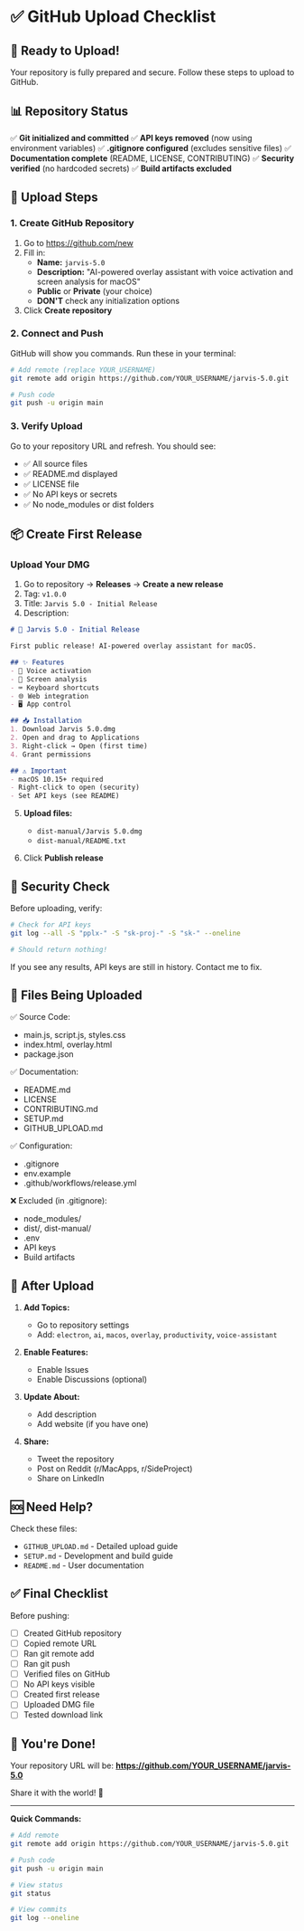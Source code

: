 # ✅ GitHub Upload Checklist

## 🎉 Ready to Upload!

Your repository is fully prepared and secure. Follow these steps to upload to GitHub.

## 📊 Repository Status

✅ **Git initialized and committed**
✅ **API keys removed** (now using environment variables)
✅ **.gitignore configured** (excludes sensitive files)
✅ **Documentation complete** (README, LICENSE, CONTRIBUTING)
✅ **Security verified** (no hardcoded secrets)
✅ **Build artifacts excluded**

## 🚀 Upload Steps

### 1. Create GitHub Repository

1. Go to https://github.com/new
2. Fill in:
   - **Name:** `jarvis-5.0`
   - **Description:** "AI-powered overlay assistant with voice activation and screen analysis for macOS"
   - **Public** or **Private** (your choice)
   - **DON'T** check any initialization options
3. Click **Create repository**

### 2. Connect and Push

GitHub will show you commands. Run these in your terminal:

```bash
# Add remote (replace YOUR_USERNAME)
git remote add origin https://github.com/YOUR_USERNAME/jarvis-5.0.git

# Push code
git push -u origin main
```

### 3. Verify Upload

Go to your repository URL and refresh. You should see:
- ✅ All source files
- ✅ README.md displayed
- ✅ LICENSE file
- ✅ No API keys or secrets
- ✅ No node_modules or dist folders

## 📦 Create First Release

### Upload Your DMG

1. Go to repository → **Releases** → **Create a new release**
2. Tag: `v1.0.0`
3. Title: `Jarvis 5.0 - Initial Release`
4. Description:
```markdown
# 🤖 Jarvis 5.0 - Initial Release

First public release! AI-powered overlay assistant for macOS.

## ✨ Features
- 🎤 Voice activation
- 📸 Screen analysis
- ⌨️ Keyboard shortcuts
- 🌐 Web integration
- 🖥️ App control

## 📥 Installation
1. Download Jarvis 5.0.dmg
2. Open and drag to Applications
3. Right-click → Open (first time)
4. Grant permissions

## ⚠️ Important
- macOS 10.15+ required
- Right-click to open (security)
- Set API keys (see README)
```

5. **Upload files:**
   - `dist-manual/Jarvis 5.0.dmg`
   - `dist-manual/README.txt`

6. Click **Publish release**

## 🔐 Security Check

Before uploading, verify:

```bash
# Check for API keys
git log --all -S "pplx-" -S "sk-proj-" -S "sk-" --oneline

# Should return nothing!
```

If you see any results, API keys are still in history. Contact me to fix.

## 📝 Files Being Uploaded

✅ Source Code:
- main.js, script.js, styles.css
- index.html, overlay.html
- package.json

✅ Documentation:
- README.md
- LICENSE
- CONTRIBUTING.md
- SETUP.md
- GITHUB_UPLOAD.md

✅ Configuration:
- .gitignore
- env.example
- .github/workflows/release.yml

❌ Excluded (in .gitignore):
- node_modules/
- dist/, dist-manual/
- .env
- API keys
- Build artifacts

## 🎯 After Upload

1. **Add Topics:**
   - Go to repository settings
   - Add: `electron`, `ai`, `macos`, `overlay`, `productivity`, `voice-assistant`

2. **Enable Features:**
   - Enable Issues
   - Enable Discussions (optional)

3. **Update About:**
   - Add description
   - Add website (if you have one)

4. **Share:**
   - Tweet the repository
   - Post on Reddit (r/MacApps, r/SideProject)
   - Share on LinkedIn

## 🆘 Need Help?

Check these files:
- `GITHUB_UPLOAD.md` - Detailed upload guide
- `SETUP.md` - Development and build guide
- `README.md` - User documentation

## ✅ Final Checklist

Before pushing:
- [ ] Created GitHub repository
- [ ] Copied remote URL
- [ ] Ran git remote add
- [ ] Ran git push
- [ ] Verified files on GitHub
- [ ] No API keys visible
- [ ] Created first release
- [ ] Uploaded DMG file
- [ ] Tested download link

## 🎊 You're Done!

Your repository URL will be:
**https://github.com/YOUR_USERNAME/jarvis-5.0**

Share it with the world! 🚀

---

**Quick Commands:**
```bash
# Add remote
git remote add origin https://github.com/YOUR_USERNAME/jarvis-5.0.git

# Push code
git push -u origin main

# View status
git status

# View commits
git log --oneline
```

